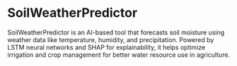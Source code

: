 # SoilWeatherPredictor
SoilWeatherPredictor is an AI-based tool that forecasts soil moisture using weather data like temperature, humidity, and precipitation. Powered by LSTM neural networks and SHAP for explainability, it helps optimize irrigation and crop management for better water resource use in agriculture.
